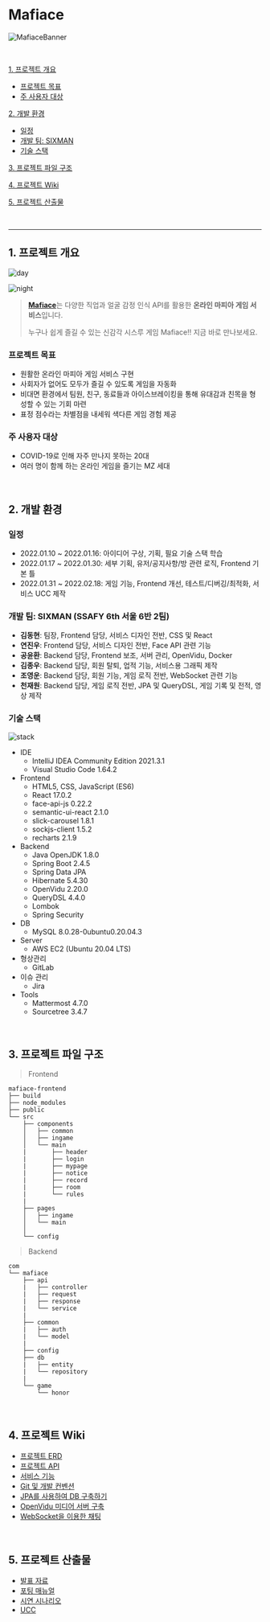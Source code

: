 # Mafiace

![MafiaceBanner](README.assets/MafiaceBanner.png)

<br>

[1. 프로젝트 개요](#1-프로젝트-개요)
- [프로젝트 목표](#프로젝트-목표)
- [주 사용자 대상](#주-사용자-대상)

[2. 개발 환경](#2-개발-환경)
- [일정](#일정)
- [개발 팀: SIXMAN](#개발-팀-sixman)
- [기술 스택](#기술-스택)

[3. 프로젝트 파일 구조](#3-프로젝트-파일-구조)

[4. 프로젝트 Wiki](#4-프로젝트-wiki)

[5. 프로젝트 산출물](#5-프로젝트-산출물)

<br>

---

## 1. 프로젝트 개요

![day](README.assets/day.png)

![night](README.assets/night.png)

>  [**Mafiace**](https://i6a602.p.ssafy.io/)는 다양한 직업과 얼굴 감정 인식 API를 활용한 **온라인 마피아 게임 서비스**입니다.
>
>  누구나 쉽게 즐길 수 있는 신감각 시스루 게임 Mafiace!! 지금 바로 만나보세요.



### 프로젝트 목표

- 원활한 온라인 마피아 게임 서비스 구현
- 사회자가 없어도 모두가 즐길 수 있도록 게임을 자동화
- 비대면 환경에서 팀원, 친구, 동료들과 아이스브레이킹을 통해 유대감과 친목을 형성할 수 있는 기회 마련
- 표정 점수라는 차별점을 내세워 색다른 게임 경험 제공



### 주 사용자 대상

- COVID-19로 인해 자주 만나지 못하는 20대
- 여러 명이 함께 하는 온라인 게임을 즐기는 MZ 세대

<br>

## 2. 개발 환경

### 일정

- 2022.01.10 ~ 2022.01.16: 아이디어 구상, 기획, 필요 기술 스택 학습
- 2022.01.17 ~ 2022.01.30: 세부 기획, 유저/공지사항/방 관련 로직, Frontend 기본 틀
- 2022.01.31 ~ 2022.02.18: 게임 기능, Frontend 개선, 테스트/디버깅/최적화, 서비스 UCC 제작



### 개발 팀: SIXMAN (SSAFY 6th 서울 6반 2팀)

- **김동현**: 팀장, Frontend 담당, 서비스 디자인 전반, CSS 및 React
- **연진우**: Frontend 담당, 서비스 디자인 전반, Face API 관련 기능
- **공윤환**: Backend 담당, Frontend 보조, 서버 관리, OpenVidu, Docker 
- **김종우**: Backend 담당, 회원 탈퇴, 업적 기능, 서비스용 그래픽 제작
- **조영운**: Backend 담당, 회원 기능, 게임 로직 전반, WebSocket 관련 기능
- **천재원**: Backend 담당, 게임 로직 전반, JPA 및 QueryDSL, 게임 기록 및 전적, 영상 제작



### 기술 스택

![stack](README.assets/stack.png)

- IDE
  - IntelliJ IDEA Community Edition 2021.3.1
  - Visual Studio Code 1.64.2
- Frontend
  - HTML5, CSS, JavaScript (ES6)
  - React 17.0.2
  - face-api-js 0.22.2
  - semantic-ui-react 2.1.0
  - slick-carousel 1.8.1
  - sockjs-client 1.5.2
  - recharts 2.1.9
- Backend
  - Java OpenJDK 1.8.0 
  - Spring Boot 2.4.5
  - Spring Data JPA
  - Hibernate 5.4.30
  - OpenVidu 2.20.0
  - QueryDSL 4.4.0
  - Lombok
  - Spring Security
- DB
  - MySQL 8.0.28-0ubuntu0.20.04.3
- Server
  - AWS EC2 (Ubuntu 20.04 LTS)
- 형상관리
  - GitLab
- 이슈 관리
  - Jira
- Tools
  - Mattermost 4.7.0
  - Sourcetree 3.4.7

<br>

## 3. 프로젝트 파일 구조

>  Frontend

```
mafiace-frontend
├── build
├── node_modules
├── public
└── src
	├── components
	│   ├── common
	│   ├── ingame
	│   └── main
	|		├── header
	|		├── login
	|		├── mypage
	|		├── notice
	|		├── record
	|		├── room
	|		└── rules
	|
	├── pages
	│   ├── ingame
	│   └── main
	│
	└── config
```



> Backend

```
com
└── mafiace
	├── api
	|	├── controller
	|	├── request
	|	├── response
	|	└── service
	|
	├── common
	|	├── auth
	|	└── model
	|
	├── config
	├── db
	|	├── entity
	|	└── repository
	|
	└── game
		└── honor
```

<br>

## 4. 프로젝트 Wiki

- [프로젝트 ERD](exec/erd.png)
- [프로젝트 API](exec/API.md)
- [서비스 기능](https://github.com/rhddbsghks/Mafiace/wiki/%EC%84%9C%EB%B9%84%EC%8A%A4-%EA%B8%B0%EB%8A%A5)
- [Git 및 개발 컨벤션](exec/컨벤션.md)
- [JPA를 사용하여 DB 구축하기](https://github.com/rhddbsghks/Mafiace/wiki/JPA%EB%A5%BC-%EC%82%AC%EC%9A%A9%ED%95%98%EC%97%AC-DB%EA%B5%AC%EC%84%B1%ED%95%98%EA%B8%B0)
- [OpenVidu 미디어 서버 구축](https://github.com/rhddbsghks/Mafiace/wiki/openVidu-%EB%AF%B8%EB%94%94%EC%96%B4-%EC%84%9C%EB%B2%84-%EA%B5%AC%EC%B6%95)
- [WebSocket을 이용한 채팅](https://github.com/rhddbsghks/Mafiace/wiki/websocket%EC%9D%84-%EC%9D%B4%EC%9A%A9%ED%95%9C-%EC%B1%84%ED%8C%85)

<br>

## 5. 프로젝트 산출물

- [발표 자료](exec/서울_6반_A602_발표자료.pdf)
- [포팅 매뉴얼](exec/배포.md)
- [시연 시나리오](exec/시연%20시나리오.pdf)
- [UCC](https://youtu.be/fDAJ249o7Vg)

